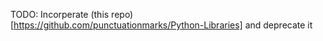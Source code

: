 TODO:
Incorperate (this repo)[https://github.com/punctuationmarks/Python-Libraries] and deprecate it